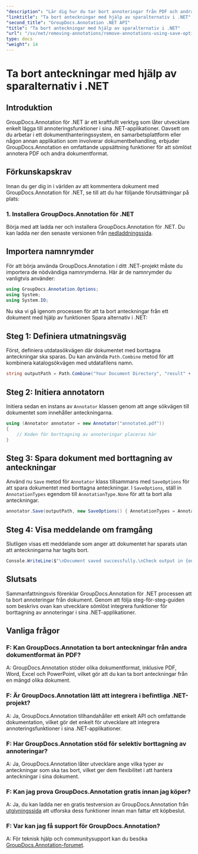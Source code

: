 ```yaml
---
"description": "Lär dig hur du tar bort annoteringar från PDF och andra dokument i .NET med GroupDocs.Annotation. Steg-för-steg-guide med kodexempel."
"linktitle": "Ta bort anteckningar med hjälp av sparalternativ i .NET"
"second_title": "GroupDocs.Annotation .NET API"
"title": "Ta bort anteckningar med hjälp av sparalternativ i .NET"
"url": "/sv/net/removing-annotations/remove-annotations-using-save-options/"
type: docs
"weight": 14
---
```


# Ta bort anteckningar med hjälp av sparalternativ i .NET

## Introduktion

GroupDocs.Annotation för .NET är ett kraftfullt verktyg som låter utvecklare enkelt lägga till annoteringsfunktioner i sina .NET-applikationer. Oavsett om du arbetar i ett dokumenthanteringssystem, en samarbetsplattform eller någon annan applikation som involverar dokumentbehandling, erbjuder GroupDocs.Annotation en omfattande uppsättning funktioner för att sömlöst annotera PDF och andra dokumentformat.

## Förkunskapskrav

Innan du ger dig in i världen av att kommentera dokument med GroupDocs.Annotation för .NET, se till att du har följande förutsättningar på plats:

### 1. Installera GroupDocs.Annotation för .NET

Börja med att ladda ner och installera GroupDocs.Annotation för .NET. Du kan ladda ner den senaste versionen från [nedladdningssida](https://releases.groupdocs.com/annotation/net/).

## Importera namnrymder

För att börja använda GroupDocs.Annotation i ditt .NET-projekt måste du importera de nödvändiga namnrymderna. Här är de namnrymder du vanligtvis använder:

```csharp
using GroupDocs.Annotation.Options;
using System;
using System.IO;
```


Nu ska vi gå igenom processen för att ta bort anteckningar från ett dokument med hjälp av funktionen Spara alternativ i .NET:

## Steg 1: Definiera utmatningsväg

Först, definiera utdatasökvägen där dokumentet med borttagna anteckningar ska sparas. Du kan använda `Path.Combine` metod för att kombinera katalogsökvägen med utdatafilens namn.

```csharp
string outputPath = Path.Combine("Your Document Directory", "result" + Path.GetExtension("input.pdf"));
```

## Steg 2: Initiera annotatorn

Initiera sedan en instans av `Annotator` klassen genom att ange sökvägen till dokumentet som innehåller anteckningarna.

```csharp
using (Annotator annotator = new Annotator("annotated.pdf"))
{
    // Koden för borttagning av annoteringar placeras här
}
```

## Steg 3: Spara dokument med borttagning av anteckningar

Använd nu `Save` metod för `Annotator` klass tillsammans med `SaveOptions` för att spara dokumentet med borttagna anteckningar. I `SaveOptions`, ställ in `AnnotationTypes` egendom till `AnnotationType.None` för att ta bort alla anteckningar.

```csharp
annotator.Save(outputPath, new SaveOptions() { AnnotationTypes = AnnotationType.None });
```

## Steg 4: Visa meddelande om framgång

Slutligen visas ett meddelande som anger att dokumentet har sparats utan att anteckningarna har tagits bort.

```csharp
Console.WriteLine($"\nDocument saved successfully.\nCheck output in {outputPath}.");
```

## Slutsats

Sammanfattningsvis förenklar GroupDocs.Annotation för .NET processen att ta bort annoteringar från dokument. Genom att följa steg-för-steg-guiden som beskrivs ovan kan utvecklare sömlöst integrera funktioner för borttagning av annoteringar i sina .NET-applikationer.

## Vanliga frågor

### F: Kan GroupDocs.Annotation ta bort anteckningar från andra dokumentformat än PDF?

A: GroupDocs.Annotation stöder olika dokumentformat, inklusive PDF, Word, Excel och PowerPoint, vilket gör att du kan ta bort anteckningar från en mängd olika dokument.

### F: Är GroupDocs.Annotation lätt att integrera i befintliga .NET-projekt?

A: Ja, GroupDocs.Annotation tillhandahåller ett enkelt API och omfattande dokumentation, vilket gör det enkelt för utvecklare att integrera annoteringsfunktioner i sina .NET-applikationer.

### F: Har GroupDocs.Annotation stöd för selektiv borttagning av annoteringar?

A: Ja, GroupDocs.Annotation låter utvecklare ange vilka typer av anteckningar som ska tas bort, vilket ger dem flexibilitet i att hantera anteckningar i sina dokument.

### F: Kan jag prova GroupDocs.Annotation gratis innan jag köper?

A: Ja, du kan ladda ner en gratis testversion av GroupDocs.Annotation från [utgivningssida](https://releases.groupdocs.com/) att utforska dess funktioner innan man fattar ett köpbeslut.

### F: Var kan jag få support för GroupDocs.Annotation?

A: För teknisk hjälp och communitysupport kan du besöka [GroupDocs.Annotation-forumet](https://forum.groupdocs.com/c/annotation/10).